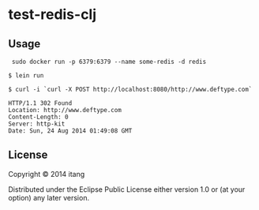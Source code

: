 # test-redis-clj

## Usage

```
 sudo docker run -p 6379:6379 --name some-redis -d redis
```

```
$ lein run
```
```
$ curl -i `curl -X POST http://localhost:8080/http://www.deftype.com`
```

```
HTTP/1.1 302 Found
Location: http://www.deftype.com
Content-Length: 0
Server: http-kit
Date: Sun, 24 Aug 2014 01:49:08 GMT
```

## License

Copyright © 2014 itang

Distributed under the Eclipse Public License either version 1.0 or (at
your option) any later version.
